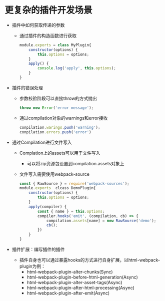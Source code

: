# 更复杂的插件开发场景

- 插件中如何获取传递的参数

  - 通过插件的构造函数进行获取

    ```js
    module.exports = class MyPlugin{
        constructor(options) {
            this.options = options;
        }
        apply() {
            console.log('apply', this.options);
        }
    }
    ```

- 插件的错误处理

  - 参数校验阶段可以直接throw的方式抛出

    ```js
    throw new Error('error message');
    ```

  - 通过compilation对象的warnings和error接收

    ```js
    conpilation.warings.push('warning');
    conpilation.errors.push('error')
    ```

- 通过Compilation进行文件写入

  - Complation上的assets可以用于文件写入

    - 可以将zip资源包设置到compilation.assets对象上

  - 文件写入需要使用webpack-source

    ```js
    const { RawSource } = require('webpack-sources');
    module.exports  clcass DemoPlugin{
        constructor(options) {
            this.options = options;
        }
        apply(compiler) {
            const { name } = this.options;
            compiler.hooks('emit', (compilation, cb) => {
                compilation.assets[name] = new RawSource('demo');
                cb();
            })
        }
    }
    ```

- 插件扩展：编写插件的插件

  - 插件自身也可以通过暴露hooks的方式进行自身扩展，以html-webpack-plugin为例：
    - html-webpack-plugin-alter-chunks(Sync)
    - html-webpack-plugin-before-html-generation(Async)
    - html-webpack-plugin-alter-asset-tags(Async)
    - html-webpack-plugin-after-html-processing(Async)
    - html-webpack-plugin-after-emit(Async)